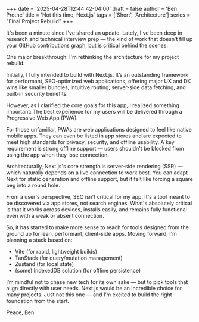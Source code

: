 +++
date = '2025-04-28T12:44:42-04:00'
draft = false
author = 'Ben Prothe'
title = 'Not this time, Next.js'
tags = ['Short', 'Architecture']
series = "Final Project Rebuild"
+++

It's been a minute since I've shared an update. Lately, I've been deep in research and technical interview prep — the kind of work that doesn’t fill up your GitHub contributions graph, but is critical behind the scenes.

One major breakthrough: I'm rethinking the architecture for my project rebuild.

Initially, I fully intended to build with Next.js. It’s an outstanding framework for performant, SEO-optimized web applications, offering major UX and DX wins like smaller bundles, intuitive routing, server-side data fetching, and built-in security benefits.

However, as I clarified the core goals for this app, I realized something important:
The best experience for my users will be delivered through a Progressive Web App (PWA).

For those unfamiliar, PWAs are web applications designed to feel like native mobile apps. They can even be listed in app stores and are expected to meet high standards for privacy, security, and offline usability. A key requirement is strong offline support — users shouldn't be blocked from using the app when they lose connection.

Architecturally, Next.js's core strength is server-side rendering (SSR) — which naturally depends on a live connection to work best. You can adapt Next for static generation and offline support, but it felt like forcing a square peg into a round hole.

From a user's perspective, SEO isn't critical for my app. It's a tool meant to be discovered via app stores, not search engines. What's absolutely critical is that it works across devices, installs easily, and remains fully functional even with a weak or absent connection.

So, it has started to make more sense to reach for tools designed from the ground up for lean, performant, client-side apps. Moving forward, I'm planning a stack based on:

- Vite (for rapid, lightweight builds)
- TanStack (for query/mutation management)
- Zustand (for local state)
- (some) IndexedDB solution (for offline persistence)

I’m mindful not to chase new tech for its own sake — but to pick tools that align directly with user needs. Next.js would be an incredible choice for many projects. Just not this one — and I’m excited to build the right foundation from the start.

Peace,
Ben
